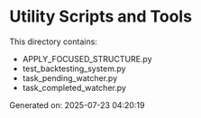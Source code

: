 ﻿# Utility Scripts and Tools

This directory contains:

- APPLY_FOCUSED_STRUCTURE.py
- test_backtesting_system.py
- task_pending_watcher.py
- task_completed_watcher.py

Generated on: 2025-07-23 04:20:19

